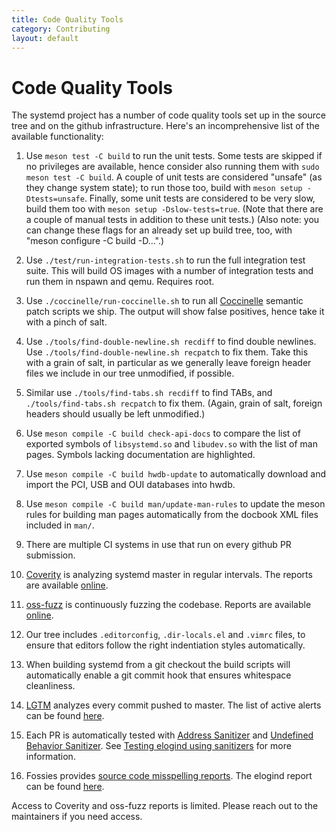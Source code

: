 ```yaml
---
title: Code Quality Tools
category: Contributing
layout: default
---
```


# Code Quality Tools

The systemd project has a number of code quality tools set up in the source
tree and on the github infrastructure. Here's an incomprehensive list of the
available functionality:

1. Use `meson test -C build` to run the unit tests. Some tests are skipped if
   no privileges are available, hence consider also running them with `sudo
   meson test -C build`. A couple of unit tests are considered "unsafe" (as
   they change system state); to run those too, build with `meson setup
   -Dtests=unsafe`. Finally, some unit tests are considered to be very slow,
   build them too with `meson setup -Dslow-tests=true`. (Note that there are a
   couple of manual tests in addition to these unit tests.) (Also note: you can
   change these flags for an already set up build tree, too, with "meson
   configure -C build -D…".)

2. Use `./test/run-integration-tests.sh` to run the full integration test
   suite. This will build OS images with a number of integration tests and run
   them in nspawn and qemu. Requires root.

3. Use `./coccinelle/run-coccinelle.sh` to run all
   [Coccinelle](http://coccinelle.lip6.fr/) semantic patch scripts we ship. The
   output will show false positives, hence take it with a pinch of salt.

4. Use `./tools/find-double-newline.sh recdiff` to find double newlines. Use
   `./tools/find-double-newline.sh recpatch` to fix them. Take this with a grain
   of salt, in particular as we generally leave foreign header files we include in
   our tree unmodified, if possible.

5. Similar use `./tools/find-tabs.sh recdiff` to find TABs, and
   `./tools/find-tabs.sh recpatch` to fix them. (Again, grain of salt, foreign
   headers should usually be left unmodified.)

6. Use `meson compile -C build check-api-docs` to compare the list of exported
   symbols of `libsystemd.so` and `libudev.so` with the list of man pages. Symbols
   lacking documentation are highlighted.

7. Use `meson compile -C build hwdb-update` to automatically download and import the
   PCI, USB and OUI databases into hwdb.

8. Use `meson compile -C build man/update-man-rules` to update the meson rules for
   building man pages automatically from the docbook XML files included in
   `man/`.

9. There are multiple CI systems in use that run on every github PR submission.

10. [Coverity](https://scan.coverity.com/) is analyzing systemd master in
    regular intervals. The reports are available
    [online](https://scan.coverity.com/projects/systemd).

11. [oss-fuzz](https://oss-fuzz.com/) is continuously fuzzing the
    codebase. Reports are available
    [online](https://oss-fuzz.com/v2/testcases?project=systemd).

12. Our tree includes `.editorconfig`, `.dir-locals.el` and `.vimrc` files, to
    ensure that editors follow the right indentiation styles automatically.

13. When building systemd from a git checkout the build scripts will
    automatically enable a git commit hook that ensures whitespace cleanliness.

14. [LGTM](https://lgtm.com/) analyzes every commit pushed to master. The list
    of active alerts can be found
    [here](https://lgtm.com/projects/g/systemd/systemd/alerts/?mode=list).

15. Each PR is automatically tested with [Address Sanitizer](https://clang.llvm.org/docs/AddressSanitizer.html)
    and [Undefined Behavior Sanitizer](https://clang.llvm.org/docs/UndefinedBehaviorSanitizer.html).
    See [Testing elogind using sanitizers](https://elogind.io/TESTING_WITH_SANITIZERS)
    for more information.

16. Fossies provides [source code misspelling reports](https://fossies.org/features.html#codespell).
    The elogind report can be found [here](https://fossies.org/linux/test/elogind-master.tar.gz/codespell.html).

Access to Coverity and oss-fuzz reports is limited. Please reach out to the
maintainers if you need access.
